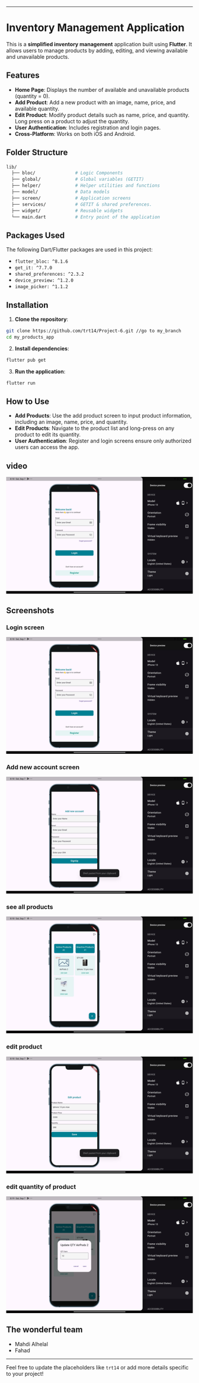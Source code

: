 
---

# Inventory Management Application

This is a **simplified inventory management** application built using **Flutter**. It allows users to manage products by adding, editing, and viewing available and unavailable products.

## Features

- **Home Page**: Displays the number of available and unavailable products (quantity = 0).
- **Add Product**: Add a new product with an image, name, price, and available quantity.
- **Edit Product**: Modify product details such as name, price, and quantity. Long press on a product to adjust the quantity.
- **User Authentication**: Includes registration and login pages.
- **Cross-Platform**: Works on both iOS and Android.

## Folder Structure

```bash
lib/
  ├── bloc/               # Logic Components
  ├── global/             # Global variables (GETIT)
  ├── helper/             # Helper utilities and functions
  ├── model/              # Data models
  ├── screen/             # Application screens
  ├── services/           # GETIT & shared preferences.
  ├── widget/             # Reusable widgets
  └── main.dart           # Entry point of the application
```

## Packages Used

The following Dart/Flutter packages are used in this project:

- `flutter_bloc: ^8.1.6`
- `get_it: ^7.7.0`
- `shared_preferences: ^2.3.2`
- `device_preview: ^1.2.0`
- `image_picker: ^1.1.2`

## Installation

1. **Clone the repository**:

```bash
git clone https://github.com/trt14/Project-6.git //go to my_branch
cd my_products_app
```

2. **Install dependencies**:

```bash
flutter pub get
```

3. **Run the application**:

```bash
flutter run
```

## How to Use

- **Add Products**: Use the add product screen to input product information, including an image, name, price, and quantity.
- **Edit Products**: Navigate to the product list and long-press on any product to edit its quantity.
- **User Authentication**: Register and login screens ensure only authorized users can access the app.

## video 

[![Watch the video](./screenshot/login_screen.jpg)](https://youtu.be/4cQtKZcWs2o)

## Screenshots

### Login screen
![alt text](./screenshot/login_screen.jpg)

### Add new account screen
![alt text](./screenshot/add_new_account.jpg)

### see all products
![alt text](./screenshot/show_producs.jpg)

### edit product
![alt text](./screenshot/edit_product.jpg)

### edit quantity of product
![alt text](./screenshot/edit_quantity.jpg)



## The wonderful team

- Mahdi Alhelal
- Fahad 

---

Feel free to update the placeholders like `trt14` or add more details specific to your project!
